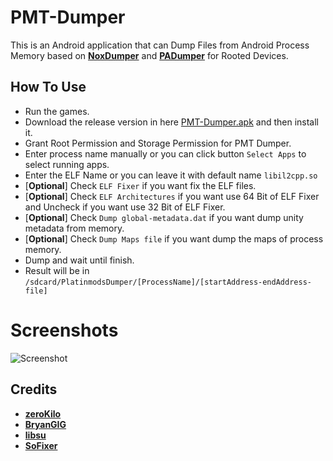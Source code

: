 # PMT-Dumper
This is an Android application that can Dump Files from Android Process Memory based on [**NoxDumper**](https://github.com/zeroKilo/NoxDumper) and [**PADumper**](https://github.com/BryanGIG/PADumper) for Rooted Devices.

## How To Use
- Run the games.
- Download the release version in here [PMT-Dumper.apk](https://github.com/MikaCybertron/PMT-Dumper/releases) and then install it.
- Grant Root Permission and Storage Permission for PMT Dumper.
- Enter process name manually or you can click button `Select Apps` to select running apps.
- Enter the ELF Name or you can leave it with default name `libil2cpp.so`
- [**Optional**] Check `ELF Fixer` if you want fix the ELF files.
- [**Optional**] Check `ELF Architectures` if you want use 64 Bit of ELF Fixer and Uncheck if you want use 32 Bit of ELF Fixer.
- [**Optional**] Check `Dump global-metadata.dat` if you want dump unity metadata from memory.
- [**Optional**] Check `Dump Maps file` if you want dump the maps of process memory.
- Dump and wait until finish.
- Result will be in `/sdcard/PlatinmodsDumper/[ProcessName]/[startAddress-endAddress-file]`

# Screenshots
![Screenshot](https://i.imgur.com/zKW8apA.png)


## Credits
- [**zeroKilo**](https://github.com/zeroKilo/NoxDumper)
- [**BryanGIG**](https://github.com/BryanGIG/PADumper)
- [**libsu**](https://github.com/topjohnwu/libsu)
- [**SoFixer**](https://github.com/F8LEFT/SoFixer)
